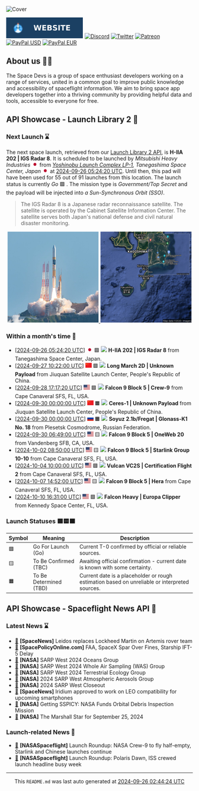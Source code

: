 ![Cover](https://raw.githubusercontent.com/TheSpaceDevs/Tutorials/main/assets/tsd_cover.png)


[![Website](https://raw.githubusercontent.com/TheSpaceDevs/Tutorials/e36b2c250ce7fcd4a801c1ed6cb1f9f9d031696b/assets/badge_tsd_website.svg)](https://thespacedevs.com/)
[![Discord](https://img.shields.io/badge/Discord-%237289DA.svg?style=for-the-badge&logo=discord&logoColor=white)](https://discord.gg/p7ntkNA)
[![Twitter](https://img.shields.io/badge/Twitter-%231DA1F2.svg?style=for-the-badge&logo=Twitter&logoColor=white)](https://twitter.com/TheSpaceDevs)
[![Patreon](https://img.shields.io/badge/Patreon-F96854?style=for-the-badge&logo=patreon&logoColor=white)](https://www.patreon.com/TheSpaceDevs)
[![PayPal USD](https://img.shields.io/badge/PayPal-00457C?style=for-the-badge&logo=paypal&logoColor=white&label=USD)](https://www.paypal.com/donate/?hosted_button_id=UCPX4EL6E9JFA)
[![PayPal EUR](https://img.shields.io/badge/PayPal-00457C?style=for-the-badge&logo=paypal&logoColor=white&label=EUR)](https://www.paypal.com/donate/?hosted_button_id=5S7MGGWJJBHL6)

## About us 🧑‍🚀
The Space Devs is a group of space enthusiast developers working on a range of
services, united in a common goal to improve public knowledge and accessibility
of spaceflight information. We aim to bring space app developers together into a
thriving community by providing helpful data and tools, accessible to everyone
for free.

## API Showcase - Launch Library 2 🚀

### Next Launch ⌛
The next space launch, retrieved from our
<a href="https://thespacedevs.com/llapi">Launch Library 2 API</a>, is
**H-IIA 202 | IGS Radar 8**. It is scheduled to be launched by *Mitsubishi Heavy Industries*
<img width="17" src="https://raw.githubusercontent.com/lipis/flag-icons/main/flags/4x3/jp.svg" />
from *<a href="https://en.wikipedia.org/wiki/Yoshinobu_Launch_Complex">Yoshinobu Launch Complex LP-1</a>, Tanegashima Space Center, Japan*
<img width="17" src="https://raw.githubusercontent.com/lipis/flag-icons/main/flags/4x3/jp.svg" />
at <a href="https://www.timeanddate.com/worldclock/fixedtime.html?iso=20240926T052420">2024-09-26 05:24:20 UTC</a>.  Until
then, this pad will have been used for 55
out of 91 launches from this location. The launch status is currently
*Go* 🟩 . The mission type is
*Government/Top Secret* and the payload will be injected
into *a Sun-Synchronous Orbit
(SSO)*.
<br>
<blockquote>
  The IGS Radar 8 is a Japanese radar reconnaissance satellite. The satellite is operated by the Cabinet Satellite Information Center. The satellite serves both Japan's national defense and civil natural disaster monitoring.
</blockquote>

<p float="left" align="center">
  <a href="https://en.wikipedia.org/wiki/H-IIA" >
    <img alt="launch-image" width="49%" src="profile/cache/launch_image.png" />
  </a>
  <a href="https://www.google.com/maps?q=30.400813,130.977748" >
    <img alt="pad-location" width="49%" src="profile/cache/new_pad_image.png"  />
  </a>
</p>

### Within a month's time 📅
- \[<a href="https://www.timeanddate.com/worldclock/fixedtime.html?iso=20240926T052420">2024-09-26 05:24:20 UTC</a>\]  <img width="17" src="https://raw.githubusercontent.com/lipis/flag-icons/main/flags/4x3/jp.svg" /> 🟩  <a href="https://www.google.com/calendar/render?action=TEMPLATE&text=H-IIA 202 | IGS Radar 8&location=Tanegashima Space Center, Japan&dates=20240926T052420Z%2F20240926T052521Z"><img border="0" width="15" src="https://upload.wikimedia.org/wikipedia/commons/a/a5/Google_Calendar_icon_%282020%29.svg"></a> **H-IIA 202 | IGS Radar 8** from Tanegashima Space Center, Japan.
- \[<a href="https://www.timeanddate.com/worldclock/fixedtime.html?iso=20240927T102200">2024-09-27 10:22:00 UTC</a>\]  <img width="17" src="https://raw.githubusercontent.com/lipis/flag-icons/main/flags/4x3/cn.svg" /> 🟩  <a href="https://www.google.com/calendar/render?action=TEMPLATE&text=Long March 2D | Unknown Payload&location=Jiuquan Satellite Launch Center, People&#x27;s Republic of China&dates=20240927T102200Z%2F20240927T110200Z"><img border="0" width="15" src="https://upload.wikimedia.org/wikipedia/commons/a/a5/Google_Calendar_icon_%282020%29.svg"></a> **Long March 2D | Unknown Payload** from Jiuquan Satellite Launch Center, People's Republic of China.
- \[<a href="https://www.timeanddate.com/worldclock/fixedtime.html?iso=20240928T171720">2024-09-28 17:17:20 UTC</a>\]  <img width="17" src="https://raw.githubusercontent.com/lipis/flag-icons/main/flags/4x3/us.svg" /> 🟩  <a href="https://www.google.com/calendar/render?action=TEMPLATE&text=Falcon 9 Block 5 | Crew-9&location=Cape Canaveral SFS, FL, USA&dates=20240928T171720Z%2F20240928T171720Z"><img border="0" width="15" src="https://upload.wikimedia.org/wikipedia/commons/a/a5/Google_Calendar_icon_%282020%29.svg"></a> **Falcon 9 Block 5 | Crew-9** from Cape Canaveral SFS, FL, USA.
- \[<a href="https://www.timeanddate.com/worldclock/fixedtime.html?iso=20240930T000000">2024-09-30 00:00:00 UTC</a>\]  <img width="17" src="https://raw.githubusercontent.com/lipis/flag-icons/main/flags/4x3/cn.svg" /> 🟧  <a href="https://www.google.com/calendar/render?action=TEMPLATE&text=Ceres-1 | Unknown Payload&location=Jiuquan Satellite Launch Center, People&#x27;s Republic of China&dates=20240930T000000Z%2F20240930T000000Z"><img border="0" width="15" src="https://upload.wikimedia.org/wikipedia/commons/a/a5/Google_Calendar_icon_%282020%29.svg"></a> **Ceres-1 | Unknown Payload** from Jiuquan Satellite Launch Center, People's Republic of China.
- \[<a href="https://www.timeanddate.com/worldclock/fixedtime.html?iso=20240930T000000">2024-09-30 00:00:00 UTC</a>\]  <img width="17" src="https://raw.githubusercontent.com/lipis/flag-icons/main/flags/4x3/ru.svg" /> 🟧  <a href="https://www.google.com/calendar/render?action=TEMPLATE&text=Soyuz 2.1b/Fregat | Glonass-K1 No. 18&location=Plesetsk Cosmodrome, Russian Federation&dates=20240930T000000Z%2F20240930T000000Z"><img border="0" width="15" src="https://upload.wikimedia.org/wikipedia/commons/a/a5/Google_Calendar_icon_%282020%29.svg"></a> **Soyuz 2.1b/Fregat | Glonass-K1 No. 18** from Plesetsk Cosmodrome, Russian Federation.
- \[<a href="https://www.timeanddate.com/worldclock/fixedtime.html?iso=20240930T064900">2024-09-30 06:49:00 UTC</a>\]  <img width="17" src="https://raw.githubusercontent.com/lipis/flag-icons/main/flags/4x3/us.svg" /> 🟨  <a href="https://www.google.com/calendar/render?action=TEMPLATE&text=Falcon 9 Block 5 | OneWeb 20&location=Vandenberg SFB, CA, USA&dates=20240930T064900Z%2F20240930T072800Z"><img border="0" width="15" src="https://upload.wikimedia.org/wikipedia/commons/a/a5/Google_Calendar_icon_%282020%29.svg"></a> **Falcon 9 Block 5 | OneWeb 20** from Vandenberg SFB, CA, USA.
- \[<a href="https://www.timeanddate.com/worldclock/fixedtime.html?iso=20241002T085000">2024-10-02 08:50:00 UTC</a>\]  <img width="17" src="https://raw.githubusercontent.com/lipis/flag-icons/main/flags/4x3/us.svg" /> 🟨  <a href="https://www.google.com/calendar/render?action=TEMPLATE&text=Falcon 9 Block 5 | Starlink Group 10-10&location=Cape Canaveral SFS, FL, USA&dates=20241002T085000Z%2F20241002T125000Z"><img border="0" width="15" src="https://upload.wikimedia.org/wikipedia/commons/a/a5/Google_Calendar_icon_%282020%29.svg"></a> **Falcon 9 Block 5 | Starlink Group 10-10** from Cape Canaveral SFS, FL, USA.
- \[<a href="https://www.timeanddate.com/worldclock/fixedtime.html?iso=20241004T100000">2024-10-04 10:00:00 UTC</a>\]  <img width="17" src="https://raw.githubusercontent.com/lipis/flag-icons/main/flags/4x3/us.svg" /> 🟩  <a href="https://www.google.com/calendar/render?action=TEMPLATE&text=Vulcan VC2S | Certification Flight 2&location=Cape Canaveral SFS, FL, USA&dates=20241004T100000Z%2F20241004T130000Z"><img border="0" width="15" src="https://upload.wikimedia.org/wikipedia/commons/a/a5/Google_Calendar_icon_%282020%29.svg"></a> **Vulcan VC2S | Certification Flight 2** from Cape Canaveral SFS, FL, USA.
- \[<a href="https://www.timeanddate.com/worldclock/fixedtime.html?iso=20241007T145200">2024-10-07 14:52:00 UTC</a>\]  <img width="17" src="https://raw.githubusercontent.com/lipis/flag-icons/main/flags/4x3/us.svg" /> 🟨  <a href="https://www.google.com/calendar/render?action=TEMPLATE&text=Falcon 9 Block 5 | Hera&location=Cape Canaveral SFS, FL, USA&dates=20241007T145200Z%2F20241007T145200Z"><img border="0" width="15" src="https://upload.wikimedia.org/wikipedia/commons/a/a5/Google_Calendar_icon_%282020%29.svg"></a> **Falcon 9 Block 5 | Hera** from Cape Canaveral SFS, FL, USA.
- \[<a href="https://www.timeanddate.com/worldclock/fixedtime.html?iso=20241010T163100">2024-10-10 16:31:00 UTC</a>\]  <img width="17" src="https://raw.githubusercontent.com/lipis/flag-icons/main/flags/4x3/us.svg" /> 🟩  <a href="https://www.google.com/calendar/render?action=TEMPLATE&text=Falcon Heavy | Europa Clipper&location=Kennedy Space Center, FL, USA&dates=20241010T163100Z%2F20241010T163100Z"><img border="0" width="15" src="https://upload.wikimedia.org/wikipedia/commons/a/a5/Google_Calendar_icon_%282020%29.svg"></a> **Falcon Heavy | Europa Clipper** from Kennedy Space Center, FL, USA.


### Launch Statuses 🟩🟨🟧
<p align="center">
    <table class="tg">
    <thead>
      <tr>
        <th class="tg-0pky">Symbol</th>
        <th class="tg-0pky">Meaning</th>
        <th class="tg-0pky">Description</th>
      </tr>
    </thead>
    <tbody>
      <tr>
        <td class="tg-0pky">🟩</td>
        <td class="tg-0pky">Go For Launch (Go)</td>
        <td class="tg-0pky">Current T-0 confirmed by official or reliable sources.</td>
      </tr>
      <tr>
        <td class="tg-0pky">🟨</td>
        <td class="tg-0pky">To Be Confirmed (TBC)</td>
        <td class="tg-0pky">Awaiting official confirmation - current date is known with some certainty.</td>
      </tr>
      <tr>
        <td class="tg-0pky">🟧</td>
        <td class="tg-0pky">To Be Determined (TBD)</td>
        <td class="tg-0pky">Current date is a placeholder or rough estimation based on unreliable or interpreted sources.</td>
      </tr>
    </tbody>
    </table>
</p>

## API Showcase - Spaceflight News API 📰

### Latest News ⌛
- <a href="https://spacenews.com/leidos-replaces-lockheed-martin-on-artemis-rover-team/" >🔗</a> **[SpaceNews]** Leidos replaces Lockheed Martin on Artemis rover team
- <a href="https://spacepolicyonline.com/news/faa-spacex-spar-over-fines-starship-ift-5-delay/" >🔗</a> **[SpacePolicyOnline.com]** FAA, SpaceX Spar Over Fines, Starship IFT-5 Delay
- <a href="https://www.nasa.gov/general/sarp-west-2024-oceans-group/" >🔗</a> **[NASA]** SARP West 2024 Oceans Group
- <a href="https://www.nasa.gov/general/sarp-west-2024-whole-air-sampling-was-group/" >🔗</a> **[NASA]** SARP West 2024 Whole Air Sampling (WAS) Group
- <a href="https://www.nasa.gov/general/sarp-west-2024-terrestrial-ecology-group/" >🔗</a> **[NASA]** SARP West 2024 Terrestrial Ecology Group
- <a href="https://www.nasa.gov/general/2024-sarp-west-atmospheric-aerosols-group/" >🔗</a> **[NASA]** 2024 SARP West Atmospheric Aerosols Group
- <a href="https://www.nasa.gov/general/2024-sarp-west-closeout/" >🔗</a> **[NASA]** 2024 SARP West Closeout
- <a href="https://spacenews.com/iridium-approved-to-work-on-leo-compatibility-for-upcoming-smartphones/" >🔗</a> **[SpaceNews]** Iridium approved to work on LEO compatibility for upcoming smartphones
- <a href="https://www.nasa.gov/centers-and-facilities/ames/getting-sspicy-nasa-funds-orbital-debris-inspection-mission/" >🔗</a> **[NASA]** Getting SSPICY: NASA Funds Orbital Debris Inspection Mission
- <a href="https://www.nasa.gov/centers-and-facilities/marshall/the-marshall-star-for-september-25-2024/" >🔗</a> **[NASA]** The Marshall Star for September 25, 2024


### Launch-related News 🚀

- <a href="https://www.nasaspaceflight.com/2024/09/launch-roundup-092324/" >🔗</a> **[NASASpaceflight]** Launch Roundup: NASA Crew-9 to fly half-empty, Starlink and Chinese launches continue
- <a href="https://www.nasaspaceflight.com/2024/09/launch-roundup-090924/" >🔗</a> **[NASASpaceflight]** Launch Roundup: Polaris Dawn, ISS crewed launch headline busy week


<hr>
  <div align="center">
  This <code>README.md</code> was last auto generated at <a href="https://www.timeanddate.com/worldclock/fixedtime.html?iso=20240926T024424">2024-09-26 02:44:24 UTC</a>
  <br>
  <!-- <a href="https://medium.com/@g.h.garrett" target="_blank">Learn to add space launches to your profile here!</a> -->
</div>